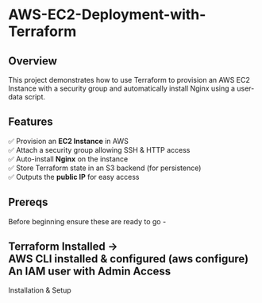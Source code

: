 # AWS-EC2-Deployment-with-Terraform

## Overview 
This project demonstrates how to use Terraform to provision an AWS EC2 Instance with a security group and automatically install Nginx using a user-data script. 

## Features 
:white_check_mark: Provision an **EC2 Instance** in AWS    
:white_check_mark: Attach a security group allowing SSH & HTTP access     
:white_check_mark: Auto-install **Nginx** on the instance    
:white_check_mark: Store Terraform state in an S3 backend (for persistence)     
:white_check_mark: Outputs the **public IP** for easy access    


## Prereqs
Before beginning ensure these are ready to go - 

Terraform Installed ->    
AWS CLI installed & configured (aws configure)     
An IAM user with Admin Access    
---

Installation & Setup

